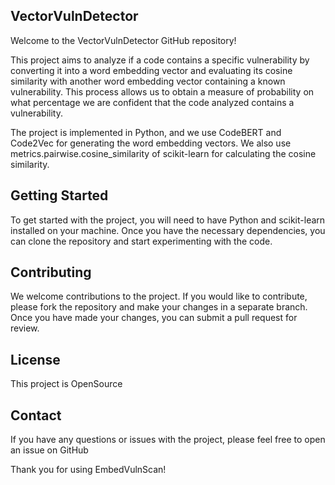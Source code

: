 ## VectorVulnDetector
Welcome to the VectorVulnDetector GitHub repository!

This project aims to analyze if a code contains a specific vulnerability by converting it into a word embedding vector and evaluating its cosine similarity with another word embedding vector containing a known vulnerability. This process allows us to obtain a measure of probability on what percentage we are confident that the code analyzed contains a vulnerability.

The project is implemented in Python, and we use CodeBERT and Code2Vec for generating the word embedding vectors. We also use metrics.pairwise.cosine_similarity of scikit-learn for calculating the cosine similarity.

## Getting Started

To get started with the project, you will need to have Python and scikit-learn installed on your machine. Once you have the necessary dependencies, you can clone the repository and start experimenting with the code.

## Contributing

We welcome contributions to the project. If you would like to contribute, please fork the repository and make your changes in a separate branch. Once you have made your changes, you can submit a pull request for review.

## License

This project is OpenSource

## Contact

If you have any questions or issues with the project, please feel free to open an issue on GitHub 

Thank you for using EmbedVulnScan!
